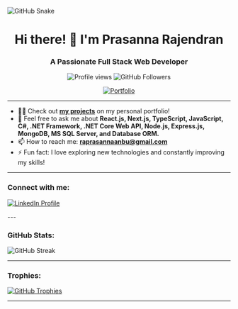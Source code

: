 

![GitHub Snake](https://github.com/prasanna-collab/prasanna-collab/blob/output/github-contribution-grid-snake.svg)


<h1 align="center">Hi there! 👋 I'm Prasanna Rajendran</h1>
<h3 align="center">A Passionate Full Stack Web Developer</h3>

<p align="center">
  <img src="https://komarev.com/ghpvc/?username=prasanna-collab&label=Profile%20views&color=0e75b6&style=flat" alt="Profile views" />
  <img src="https://img.shields.io/github/followers/prasanna-collab?label=Followers&style=social" alt="GitHub Followers" />
</p>

<p align="center">
  <a href="https://glanceofprasanna.netlify.app/" target="_blank"><img src="https://img.shields.io/badge/Portfolio-Glance%20of%20Prasanna-blue?style=for-the-badge" alt="Portfolio" /></a>
</p>

---

- 👨‍💻 Check out **[my projects](https://glanceofprasanna.netlify.app/)** on my personal portfolio!
- 💬 Feel free to ask me about **React.js, Next.js, TypeScript, JavaScript, C#, .NET Framework, .NET Core Web API, Node.js, Express.js, MongoDB, MS SQL Server, and Database ORM.**
- 📫 How to reach me: **raprasannaanbu@gmail.com**
- ⚡ Fun fact: I love exploring new technologies and constantly improving my skills!

---

<h3 align="left">Connect with me:</h3>
<p align="left">
  <a href="https://www.linkedin.com/in/prasanna-rajendran/" target="_blank">
    <img src="https://img.shields.io/badge/LinkedIn-Prasanna%20Rajendran-blue?style=for-the-badge&logo=linkedin" alt="LinkedIn Profile" />
  </a>
</p>
---

<h3 align="left">GitHub Stats:</h3>
<p align="left">
  <img src="https://github-readme-streak-stats.herokuapp.com/?user=prasanna-collab&theme=radical" alt="GitHub Streak" />
</p>

---

<h3 align="left">Trophies:</h3>
<p align="left">
  <a href="https://github.com/ryo-ma/github-profile-trophy">
    <img src="https://github-profile-trophy.vercel.app/?username=prasanna-collab&theme=radical" alt="GitHub Trophies" />
  </a>
</p>

---

